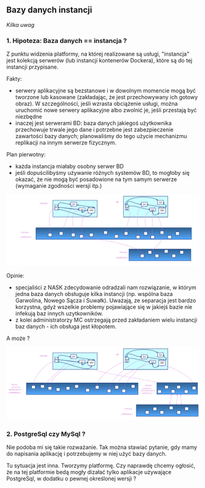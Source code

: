 ## Bazy danych instancji

<em> Kilka uwag</em>

### 1. Hipoteza: Baza danych == instancja ?

Z punktu widzenia platformy, na której realizowane są usługi, "instancja" jest kolekcją serwerów (lub instancji kontenerów Dockera), które są do tej instancji przypisane.

Fakty:
- serwery aplikacyjne są bezstanowe i w dowolnym momencie mogą być tworzone lub kasowane (zakładając, że jest przechowywany ich gotowy obraz). W szczególności, jeśli wzrasta obciążenie usługi, można uruchomić nowe serwery aplikacyjne albo zwolnić je, jeśli przestają być niezbędne
- inaczej jest serwerami BD: baza danych jakiegoś użytkownika przechowuje trwale jego dane i potrzebne jest zabezpieczenie zawartości bazy danych; planowaliśmy do tego użycie mechanizmu replikacji na innym serwerze fizycznym.

Plan pierwotny:
- każda instancja miałaby osobny serwer BD
- jeśli dopuścilibyśmy używanie różnych systemów BD, to mogłoby się okazać, że nie mogą być posadowione na tym samym serwerze (wymaganie zgodności wersji itp.)

![logo](images/bazy_danych_aa.png)

Opinie:
- specjaliści z NASK zdecydowanie odradzali nam rozwiązanie, w którym jedna baza danych obsługuje kilka instancji (np. wspólna baza Garwolina, Nowego Sącza i Suwałk). Uważają, ze separacja jest bardzo korzystna, gdyż wszelkie problemy pojawiające się w jakiejś bazie nie infekują baz innych uzytkowników.
- z kolei administratorzy MC ostrzegają przed zakładaniem wielu instancji baz danych - ich obsługa jest kłopotem.

A może ?

![logo](images/bazy_danych_bb.png)


### 2. PostgreSql czy MySql ?

Nie podoba mi się takie rozważanie.
Tak można stawiać pytanie, gdy mamy do napisania aplikację i potrzebujemy w niej użyć bazy danych.

Tu sytuacja jest inna. Tworzymy platformę. Czy naprawdę chcemy ogłosić, że na tej platformie bedą mogły dizałać tylko aplikacje używające PostgreSql, w dodatku o pewnej określonej wersji ?

